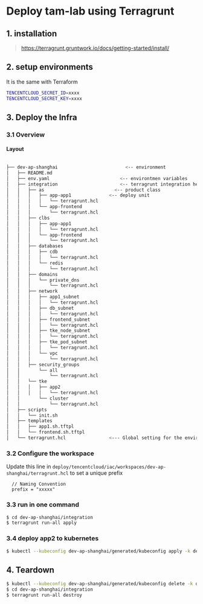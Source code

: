 # Deploy tam-lab using Terragrunt

## 1. installation

> https://terragrunt.gruntwork.io/docs/getting-started/install/

## 2. setup environments

It is the same with Terraform

```bash
TENCENTCLOUD_SECRET_ID=xxxx
TENCENTCLOUD_SECRET_KEY=xxxx
```

## 3. Deploy the Infra

### 3.1 Overview

#### Layout 

```bash 

├── dev-ap-shanghai                         <-- environment
│   ├── README.md
│   ├── env.yaml                          <-- environtmen variables
│   ├── integration                       <-- terragrunt integration here
│   │   ├── as                          <-- product class
│   │   │   ├── app-app1              <-- deploy unit
│   │   │   │   └── terragrunt.hcl
│   │   │   └── app-frontend
│   │   │       └── terragrunt.hcl
│   │   ├── clbs
│   │   │   ├── app-app1
│   │   │   │   └── terragrunt.hcl
│   │   │   └── app-frontend
│   │   │       └── terragrunt.hcl
│   │   ├── databases
│   │   │   ├── cdb
│   │   │   │   └── terragrunt.hcl
│   │   │   └── redis
│   │   │       └── terragrunt.hcl
│   │   ├── domains
│   │   │   └── private_dns
│   │   │       └── terragrunt.hcl
│   │   ├── network
│   │   │   ├── app1_subnet
│   │   │   │   └── terragrunt.hcl
│   │   │   ├── db_subnet
│   │   │   │   └── terragrunt.hcl
│   │   │   ├── frontend_subnet
│   │   │   │   └── terragrunt.hcl
│   │   │   ├── tke_node_subnet
│   │   │   │   └── terragrunt.hcl
│   │   │   ├── tke_pod_subnet
│   │   │   │   └── terragrunt.hcl
│   │   │   └── vpc
│   │   │       └── terragrunt.hcl
│   │   ├── security_groups
│   │       └── all
│   │           └── terragrunt.hcl
│   │   └── tke
│   │   │   ├── app2
│   │   │   │   └── terragrunt.hcl
│   │       └── cluster
│   │           └── terragrunt.hcl
│   ├── scripts
│   │   └── init.sh
│   ├── templates
│   │   ├── app1.sh.tftpl
│   │   └── frontend.sh.tftpl
│   └── terragrunt.hcl                <--- Global setting for the environment

```

### 3.2 Configure the workspace

Update this line in `deploy/tencentcloud/iac/workspaces/dev-ap-shanghai/terragrunt.hcl` to set a unique prefix

```terragrunt
  // Naming Convention
  prefix = "xxxxx"
```

### 3.3 run in one command

```bash  
$ cd dev-ap-shanghai/integration
$ terragrunt run-all apply
```

### 3.4 deploy app2 to kubernetes

```bash 
$ kubectl --kubeconfig dev-ap-shanghai/generated/kubeconfig apply -k dev-ap-shanghai/generated/app2

```

## 4. Teardown

```bash 
$ kubectl --kubeconfig dev-ap-shanghai/generated/kubeconfig delete -k dev-ap-shanghai/generated/app2
$ cd dev-ap-shanghai/integration
$ terragrunt run-all destroy
```

